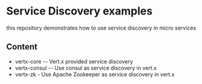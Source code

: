 # Service Discovery examples

this repository demonstrates how to use service discovery in micro services

## Content

- vertx-core -- Vert.x provided service discovery
- vertx-consul -- Use consul as service discovery in vert.x
- vertx-zk - Use Apache Zookeeper as service discovery in vert.x